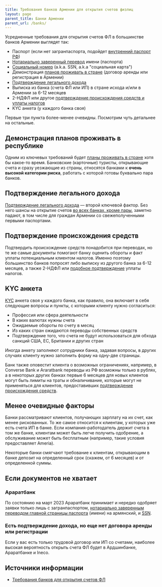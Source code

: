 ```yaml
---
title: Требования банков Армении для открытия счетов физлиц
layout: page
parent_title: Банки Армении
parent_url: /banks/
---
```


Усредненные требования для открытия счетов ФЛ в большинстве банков Армении выглядят так:

- Паспорт (если нет загранпаспорта, подойдет [внутренний паспорт РФ](../migration.md#nopassport))
- [Нотариально заверенный перевод](../documents/passport-translation.md) имени (паспорта)
- [Социальный номер](../documents/social-number.md) (a.k.a. SSN, a.k.a "социальная карта")
- Демонстрация [планов проживать в стране](proof-of-plans.md) (договор аренды или регистрация в Армении)
- [Подтверждение легального дохода](../money/proof-of-income.md)
- Выписка из банка (счета ФЛ или ИП) в стране исхода и/или в Армении за 6-12 месяцев
- 2-НДФЛ или другое [подтверждение происхождения средств и уплаты налогов](../money/proof-of-origin.md)
- KYC анкета (у каждого банка своя)

Первые три пункта более-менее очевидны. Посмотрим чуть детальнее на остальные.

## Демонстрация планов проживать в республике

Одним из ключевых требований будет [планы проживать в стране](proof-of-plans.md) хотя бы какое-то время. Банковские (карточные) туристы, открывающие счета и сразу уезжающие из страны, относятся банками к **очень высокой категории риска**, работать с которой готовы буквально пара банков.

## Подтверждение легального дохода

[Подтверждение легального дохода](../money/proof-of-income.md) — второй ключевой фактор. Без него шансы на открытие счетов [во всех банках, кроме пары](https://bit.ly/am-banks), заметно падают, в том числе для граждан Армении со свежеполученными первыми паспортами.

## Подтверждение происхождения средств

Подтвердить происхождение средств понадобится при переводах, но те же самые документы помогают банку оценить обороты и факт уплаты потенциальным клиентом налогов. Именно поэтому большинство банков попросят либо выписку из другого банка за 6-12 месяцев, а также 2-НДФЛ или [подобное подтверждение](../money/proof-of-origin.md) уплаты налогов.

## KYC анкета

[KYC](https://www.swift.com/your-needs/financial-crime-cyber-security/know-your-customer-kyc/kyc-process) анкета своя у каждого банка, как правило, она включает в себя следующие вопросы и пункты, с которыми клиенту нужно согласиться:

- Профессия или сфера деятельности
- В каких валютах нужны счета
- Ожидаемые обороты по счету в месяц
- Из каких стран ожидаются переводы собственных средств
- Подтверждение того, что счета не будут использоваться для обхода санкций США, ЕС, Британии и других стран

Иногда анкету заполняют сотрудники банка, задавая вопросы, в других случаях клиенту нужно заполнить форму на одну-две страницы.

Банк также оповестит клиента о возможных ограничениях, например, в Converse Bank и Araratbank переводы из РФ возможны только в рублях, а в некоторых других банках первые 6 месяцев для новых клиентов могут быть лимиты на траты и обналичивание, которые могут не применяться для клиентов, предоставивших [подтверждение происхождения средств](../money/proof-of-origin.md).

## Менее очевидные факторы

Банки рассматривают клиентов, получающих зарплату на их счет, как менее рискованных. То же самое относится к клиентам, у которых уже есть счета ИП в банке. Если компания-работодатель держит счета в том же банке, клиентам может быть легче получить одобрение, а обслуживание может быть бесплатным (например, такие условия предоставляет Ameria).

Некоторые банки смягчают требование к клиентам, открывающим в банке депозит на определенный срок (скажем, от 6 месяцев) и от определенной суммы.

## Если документов не хватает

### Араратбанк

По состоянию на март 2023 Араратбанк принимает и нередко одобряет заявки только лишь с загранпаспортом, [нотариально заверенным переводом главной страницы паспорта](../documents/passport-translation.md) (имени) на армянский, и [SSN](../documents/social-number.md).

### Есть подтверждение дохода, но еще нет договора аренды или регистрации

Если у вас есть только трудовой договор или ИП со счетами, наиболее высокая вероятность открыть счета ФЛ будет в Ардшинбанке, Араратбанке и Ineco.

## Источники информации

- [Требования банков для открытия счетов ФЛ](https://www.notion.so/8d219cc1c9304f91852c6e98abbbf02b)
